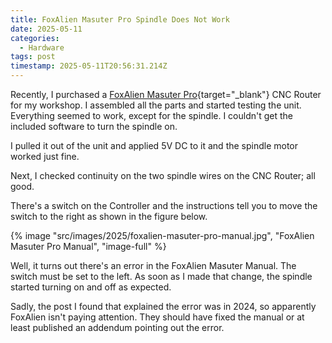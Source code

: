 ```yaml
---
title: FoxAlien Masuter Pro Spindle Does Not Work
date: 2025-05-11
categories: 
  - Hardware
tags: post
timestamp: 2025-05-11T20:56:31.214Z
---
```


Recently, I purchased a [FoxAlien Masuter Pro](https://www.foxalien.com/collections/masuter-series){target="_blank"} CNC Router for my workshop. I assembled all the parts and started testing the unit. Everything seemed to work, except for the spindle. I couldn't get the included software to turn the spindle on. 

I pulled it out of the unit and applied 5V DC to it and the spindle motor worked just fine.

Next, I checked continuity on the two spindle wires on the CNC Router; all good. 

There's a switch on the Controller and the instructions tell you to move the switch to the right as shown in the figure below.

{% image "src/images/2025/foxalien-masuter-pro-manual.jpg", "FoxAlien Masuter Pro Manual", "image-full" %}

Well, it turns out there's an error in the FoxAlien Masuter Manual. The switch must be set to the left. As soon as I made that change, the spindle started turning on and off as expected.

Sadly, the post I found that explained the error was in 2024, so apparently FoxAlien isn't paying attention. They should have fixed the manual or at least published an addendum pointing out the error.
